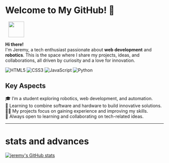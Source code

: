 # Welcome to My GitHub! 👋 
 <img src="https://media.giphy.com/media/y3adWCua99YTqR3ZGj/giphy.gif" width="50" height="50" style="vertical-align: middle; margin-left: 10px">


__Hi there!__  
I'm Jeremy, a tech enthusiast passionate about **web development** and **robotics**. This is the space where I share my projects, ideas, and collaborations, all driven by curiosity and a love for innovation.   


![HTML5](https://img.shields.io/badge/html5-%23E34F26.svg?style=for-the-badge&logo=html5&logoColor=white)
![CSS3](https://img.shields.io/badge/css3-%231572B6.svg?style=for-the-badge&logo=css3&logoColor=white)
![JavaScript](https://img.shields.io/badge/javascript-%23323330.svg?style=for-the-badge&logo=javascript&logoColor=%23F7DF1E)
![Python](https://img.shields.io/badge/python-3670A0?style=for-the-badge&logo=python&logoColor=ffdd54)

## Key Aspects  

🎓 I’m a student exploring robotics, web development, and automation.  
🤖 Learning to combine software and hardware to build innovative solutions.  
👨‍💻 My projects focus on gaining experience and improving my skills.  
💬 Always open to learning and collaborating on tech-related ideas.  

---
# stats and advances 


[![jeremy's GitHub stats](https://github-readme-stats.vercel.app/api?username=JDeleon2780&show_icons=true&theme=tokyonight)](https://github.com/JDeleon2780/github-readme-stats)
